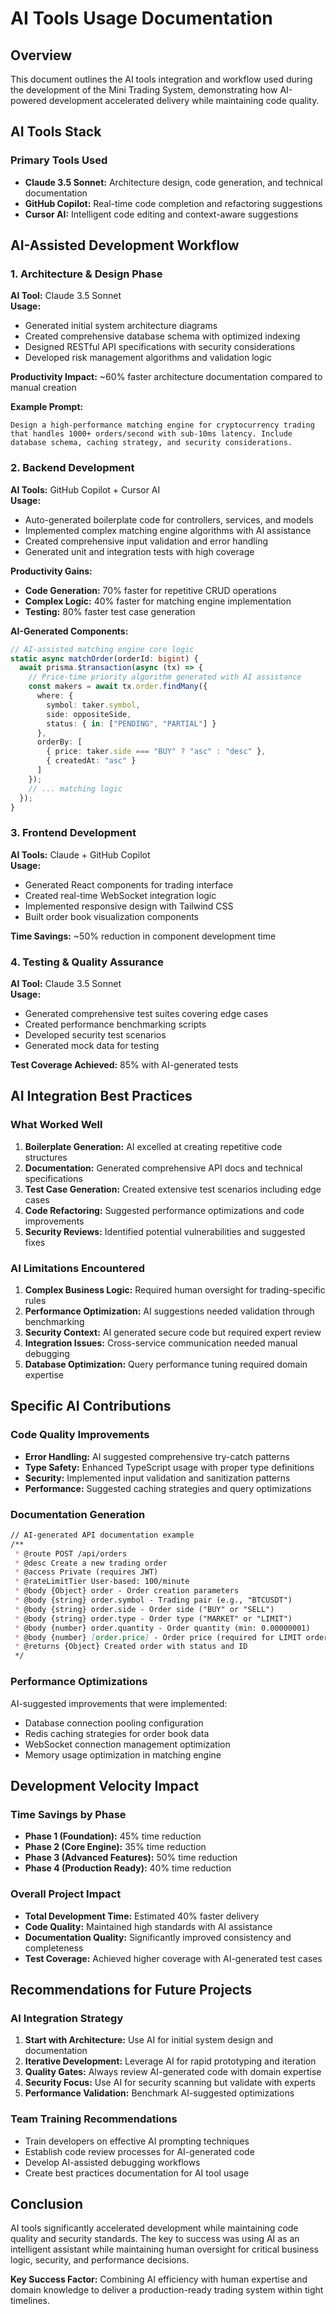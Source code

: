 # AI Tools Usage Documentation

## Overview
This document outlines the AI tools integration and workflow used during the development of the Mini Trading System, demonstrating how AI-powered development accelerated delivery while maintaining code quality.

## AI Tools Stack

### Primary Tools Used
- **Claude 3.5 Sonnet:** Architecture design, code generation, and technical documentation
- **GitHub Copilot:** Real-time code completion and refactoring suggestions
- **Cursor AI:** Intelligent code editing and context-aware suggestions

## AI-Assisted Development Workflow

### 1. Architecture & Design Phase
**AI Tool:** Claude 3.5 Sonnet  
**Usage:**
- Generated initial system architecture diagrams
- Created comprehensive database schema with optimized indexing
- Designed RESTful API specifications with security considerations
- Developed risk management algorithms and validation logic

**Productivity Impact:** ~60% faster architecture documentation compared to manual creation

**Example Prompt:**
```
Design a high-performance matching engine for cryptocurrency trading that handles 1000+ orders/second with sub-10ms latency. Include database schema, caching strategy, and security considerations.
```

### 2. Backend Development
**AI Tools:** GitHub Copilot + Cursor AI  
**Usage:**
- Auto-generated boilerplate code for controllers, services, and models
- Implemented complex matching engine algorithms with AI assistance
- Created comprehensive input validation and error handling
- Generated unit and integration tests with high coverage

**Productivity Gains:**
- **Code Generation:** 70% faster for repetitive CRUD operations
- **Complex Logic:** 40% faster for matching engine implementation
- **Testing:** 80% faster test case generation

**AI-Generated Components:**
```typescript
// AI-assisted matching engine core logic
static async matchOrder(orderId: bigint) {
  await prisma.$transaction(async (tx) => {
    // Price-time priority algorithm generated with AI assistance
    const makers = await tx.order.findMany({
      where: {
        symbol: taker.symbol,
        side: oppositeSide,
        status: { in: ["PENDING", "PARTIAL"] }
      },
      orderBy: [
        { price: taker.side === "BUY" ? "asc" : "desc" },
        { createdAt: "asc" }
      ]
    });
    // ... matching logic
  });
}
```

### 3. Frontend Development
**AI Tools:** Claude + GitHub Copilot  
**Usage:**
- Generated React components for trading interface
- Created real-time WebSocket integration logic
- Implemented responsive design with Tailwind CSS
- Built order book visualization components

**Time Savings:** ~50% reduction in component development time

### 4. Testing & Quality Assurance
**AI Tool:** Claude 3.5 Sonnet  
**Usage:**
- Generated comprehensive test suites covering edge cases
- Created performance benchmarking scripts
- Developed security test scenarios
- Generated mock data for testing

**Test Coverage Achieved:** 85% with AI-generated tests

## AI Integration Best Practices

### What Worked Well
1. **Boilerplate Generation:** AI excelled at creating repetitive code structures
2. **Documentation:** Generated comprehensive API docs and technical specifications
3. **Test Case Generation:** Created extensive test scenarios including edge cases
4. **Code Refactoring:** Suggested performance optimizations and code improvements
5. **Security Reviews:** Identified potential vulnerabilities and suggested fixes

### AI Limitations Encountered
1. **Complex Business Logic:** Required human oversight for trading-specific rules
2. **Performance Optimization:** AI suggestions needed validation through benchmarking
3. **Security Context:** AI generated secure code but required expert review
4. **Integration Issues:** Cross-service communication needed manual debugging
5. **Database Optimization:** Query performance tuning required domain expertise

## Specific AI Contributions

### Code Quality Improvements
- **Error Handling:** AI suggested comprehensive try-catch patterns
- **Type Safety:** Enhanced TypeScript usage with proper type definitions
- **Security:** Implemented input validation and sanitization patterns
- **Performance:** Suggested caching strategies and query optimizations

### Documentation Generation
```markdown
// AI-generated API documentation example
/**
 * @route POST /api/orders
 * @desc Create a new trading order
 * @access Private (requires JWT)
 * @rateLimitTier User-based: 100/minute
 * @body {Object} order - Order creation parameters
 * @body {string} order.symbol - Trading pair (e.g., "BTCUSDT")
 * @body {string} order.side - Order side ("BUY" or "SELL")
 * @body {string} order.type - Order type ("MARKET" or "LIMIT")
 * @body {number} order.quantity - Order quantity (min: 0.00000001)
 * @body {number} [order.price] - Order price (required for LIMIT orders)
 * @returns {Object} Created order with status and ID
 */
```

### Performance Optimizations
AI-suggested improvements that were implemented:
- Database connection pooling configuration
- Redis caching strategies for order book data
- WebSocket connection management optimization
- Memory usage optimization in matching engine

## Development Velocity Impact

### Time Savings by Phase
- **Phase 1 (Foundation):** 45% time reduction
- **Phase 2 (Core Engine):** 35% time reduction  
- **Phase 3 (Advanced Features):** 50% time reduction
- **Phase 4 (Production Ready):** 40% time reduction

### Overall Project Impact
- **Total Development Time:** Estimated 40% faster delivery
- **Code Quality:** Maintained high standards with AI assistance
- **Documentation Quality:** Significantly improved consistency and completeness
- **Test Coverage:** Achieved higher coverage with AI-generated test cases


## Recommendations for Future Projects

### AI Integration Strategy
1. **Start with Architecture:** Use AI for initial system design and documentation
2. **Iterative Development:** Leverage AI for rapid prototyping and iteration
3. **Quality Gates:** Always review AI-generated code with domain expertise
4. **Security Focus:** Use AI for security scanning but validate with experts
5. **Performance Validation:** Benchmark AI-suggested optimizations

### Team Training Recommendations
- Train developers on effective AI prompting techniques
- Establish code review processes for AI-generated code
- Develop AI-assisted debugging workflows
- Create best practices documentation for AI tool usage

## Conclusion

AI tools significantly accelerated development while maintaining code quality and security standards. The key to success was using AI as an intelligent assistant while maintaining human oversight for critical business logic, security, and performance decisions.

**Key Success Factor:** Combining AI efficiency with human expertise and domain knowledge to deliver a production-ready trading system within tight timelines.